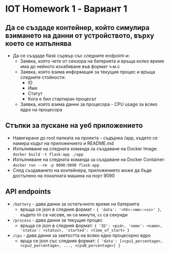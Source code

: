 # IOT Homework 1 - Вариант 1
## Да се създаде контейнер, който симулира взимането на данни от устройството, върху което се изпълнява
- Да се създаде flask сървър със следните endpoint-и:
    - Заявка, която чете от сензора на батерията и връща колко време има до нейното изхабяване във формат ч.м.с
    - Заявка, която взима информация за текущия процес и връща следните стойности:
        - ID
        - Име   
        - Статут
        - Кога е бил стартиран процесът
    - Заявка, която взима данни за процесора - CPU usage за всяко ядро на процесора

## Стъпки за пускане на уеб приложението
- Навигиране до root папката на проекта - съдържа /app, където се намира кодът на приложението и README.md
- Изпълняване на следната команда за създаване на Docker Image: `docker build -t flask-app ./app`
- Изпълняване на следната команда за създаване на Docker Container: `docker run --rm -p 9090:9090 flask-app`
- След създаването на контейнера, приложението може да бъде достъпено на локалната машина на порт 9090

## API endpoints
- `/battery` - дава данни за остатъчното време на батерията
    - връща се json в следния формат - `{ 'data': '<hh>:<mm>:<ss>' }`, където `hh` са часове, `mm` са минути, `ss` са секунди
- `/process` - дава данни за текущия процес
    - връща се json в следния формат:
      `{ 'ID': <pid>, 'name': <name>, 'status': <status>, 'started': <time_of_start> }`
- `/cpu` - дава данни за заетостта на всяко едно процесорно ядро
    - врща се json със следния формат:
      `{ 'data': [<cpu1_percentage>, <cpu2_percentage>, ..., <cpuN_percentage>] }`
      
